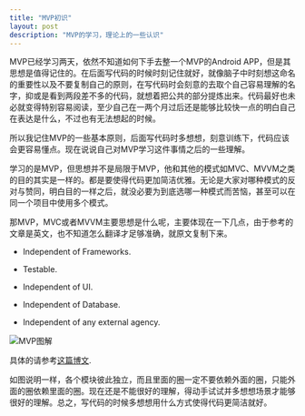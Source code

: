 ```yaml
---
title: "MVP初识"
layout: post
description: "MVP的学习，理论上的一些认识"
---
```


MVP已经学习两天，依然不知道如何下手去整一个MVP的Android APP，但是其思想是值得记住的。在后面写代码的时候时刻记住就好，就像脑子中时刻想这命名的重要性以及不要复制自己的原则，在写代码时会刻意的去取个自己容易理解的名字，抑或是看到两段差不多的代码，就想着把公共的部分提炼出来。代码最好也未必就变得特别容易阅读，至少自己在一两个月过后还是能够比较快一点的明白自己在表达是什么，不过也有无法想起的时候。

所以我记住MVP的一些基本原则，后面写代码时多想想，刻意训练下，代码应该会更容易懂点。现在说说自己对MVP学习这件事情之后的一些理解。

学习的是MVP，但思想并不是局限于MVP，他和其他的模式如MVC、MVVM之类的目的其实是一样的。都是要使得代码更加简洁优雅。无论是大家对哪种模式的反对与赞同，明白目的一样之后，就没必要为到底选哪一种模式而苦恼，甚至可以在同一个项目中使用多个模式。

那MVP，MVC或者MVVM主要思想是什么呢，主要体现在一下几点，由于参考的文章是英文，也不知道怎么翻译才足够准确，就原文复制下来。

* Independent of Frameworks.

* Testable.

* Independent of UI.

* Independent of Database.

* Independent of any external agency.

![MVP图解](../../../../res/clean_architecture.png)

具体的请参考[这篇博文](http://fernandocejas.com/2014/09/03/architecting-android-the-clean-way/).

如图说明一样，各个模块彼此独立，而且里面的圈一定不要依赖外面的圈，只能外面的圈依赖里面的圈。现在还是不能很好的理解，得动手试试并多想想场景才能够很好的理解。总之，写代码的时候多想想用什么方式使得代码更简洁就好。